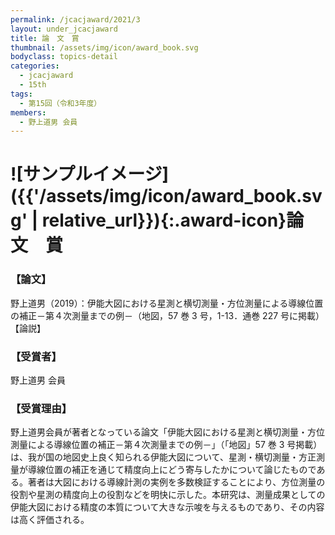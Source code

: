 ```yaml
---
permalink: /jcacjaward/2021/3
layout: under_jcacjaward
title: 論　文　賞
thumbnail: /assets/img/icon/award_book.svg
bodyclass: topics-detail
categories:
  - jcacjaward
  - 15th
tags:
  - 第15回（令和3年度）
members:
  - 野上道男 会員
---
```


# ![サンプルイメージ]({{'/assets/img/icon/award_book.svg' | relative_url}}){:.award-icon}論　文　賞

### 【論文】

野上道男（2019）：伊能大図における星測と横切測量・方位測量による導線位置の補正－第４次測量までの例－（地図，57 巻 3 号，1-13．通巻 227 号に掲載）【論説】

### 【受賞者】

野上道男 会員

### 【受賞理由】

野上道男会員が著者となっている論文「伊能大図における星測と横切測量・方位測量による導線位置の補正－第４次測量までの例－」（「地図」57 巻 3 号掲載）は、我が国の地図史上良く知られる伊能大図について、星測・横切測量・方正測量が導線位置の補正を通じて精度向上にどう寄与したかについて論じたものである。著者は大図における導線計測の実例を多数検証することにより、方位測量の役割や星測の精度向上の役割などを明快に示した。本研究は、測量成果としての伊能大図における精度の本質について大きな示唆を与えるものであり、その内容は高く評価される。
